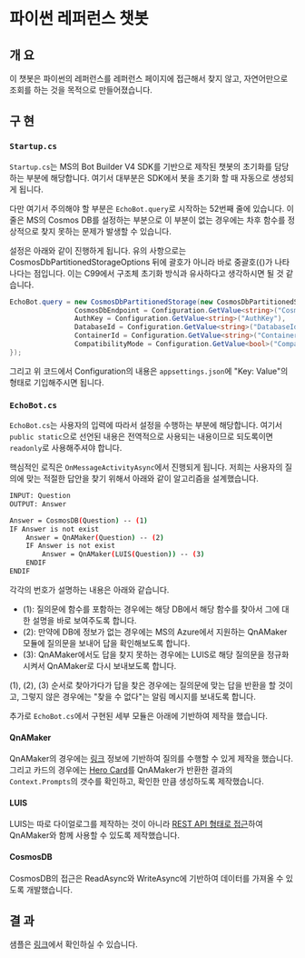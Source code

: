 ﻿# 파이썬 레퍼런스 챗봇

## 개  요

이 챗봇은 파이썬의 레퍼런스를 레퍼런스 페이지에 접근해서 찾지 않고, 자연어만으로 조회를 하는 것을 목적으로 만들어졌습니다.

## 구  현

### `Startup.cs`

`Startup.cs`는 MS의 Bot Builder V4 SDK를 기반으로 제작된 챗봇의 초기화를 담당하는 부분에 해당합니다. 여기서 대부분은 SDK에서 봇을 초기화 할 때 자동으로 생성되게 됩니다.

다만 여기서 주의해야 할 부분은 `EchoBot.query`로 시작하는 52번째 줄에 있습니다. 이 줄은 MS의 Cosmos DB를 설정하는 부분으로 이 부분이 없는 경우에는 차후 함수를 정상적으로 찾지 못하는 문제가 발생할 수 있습니다.

설정은 아래와 같이 진행하게 됩니다. 유의 사항으로는 CosmosDbPartitionedStorageOptions 뒤에 괄호가 아니라 바로 중괄호(\{)가 나타나다는 점입니다. 이는 C99에서 구조체 초기화 방식과 유사하다고 생각하시면 될 것 같습니다.

```csharp
EchoBot.query = new CosmosDbPartitionedStorage(new CosmosDbPartitionedStorageOptions{
                CosmosDbEndpoint = Configuration.GetValue<string>("CosmosDbEndPoint"),
                AuthKey = Configuration.GetValue<string>("AuthKey"),
                DatabaseId = Configuration.GetValue<string>("DatabaseId"),
                ContainerId = Configuration.GetValue<string>("ContainerId"),
                CompatibilityMode = Configuration.GetValue<bool>("CompatibilityMode"),
});
```

그리고 위 코드에서 Configuration의 내용은 `appsettings.json`에 "Key: Value"의 형태로 기입해주시면 됩니다.

### `EchoBot.cs`

`EchoBot.cs`는 사용자의 입력에 따라서  설정을 수행하는 부분에 해당합니다. 여기서 `public static`으로 선언된 내용은 전역적으로 사용되는 내용이므로 되도록이면 `readonly`로 사용해주셔야 합니다.

핵심적인 로직은 `OnMessageActivityAsync`에서 진행되게 됩니다. 저희는 사용자의 질의에 맞는 적절한 답안을 찾기 위해서 아래와 같이 알고리즘을 설계했습니다.

```bash
INPUT: Question
OUTPUT: Answer

Answer = CosmosDB(Question) -- (1)
IF Answer is not exist
	Answer = QnAMaker(Question) -- (2)
	IF Answer is not exist
		Answer = QnAMaker(LUIS(Question)) -- (3)
	ENDIF
ENDIF
```

각각의 번호가 설명하는 내용은 아래와 같습니다.

- (1): 질의문에 함수를 포함하는 경우에는 해당 DB에서 해당 함수를 찾아서 그에 대한 설명을 바로 보여주도록 합니다.
- (2): 만약에 DB에 정보가 없는 경우에는 MS의 Azure에서 지원하는 QnAMaker 모듈에 질의문을 보내어 답을 확인해보도록 합니다.
- (3): QnAMaker에서도 답을 찾지 못하는 경우에는 LUIS로 해당 질의문을 정규화 시켜서 QnAMaker로 다시 보내보도록 합니다.

(1), (2), (3) 순서로 찾아가다가 답을 찾은 경우에는 질의문에 맞는 답을 반환을 할 것이고, 그렇지 않은 경우에는 "찾을 수 없다"는 알림 메시지를 보내도록 합니다.

추가로 `EchoBot.cs`에서 구현된 세부 모듈은 아래에 기반하여 제작을 했습니다.

#### QnAMaker

QnAMaker의 경우에는 [링크](https://docs.microsoft.com/ko-kr/azure/bot-service/bot-builder-howto-qna?view=azure-bot-service-4.0&tabs=cs) 정보에 기반하여 질의를 수행할 수 있게 제작을 했습니다.
그리고 카드의 경우에는 [Hero Card](https://docs.microsoft.com/ko-kr/azure/bot-service/bot-builder-howto-add-media-attachments?view=azure-bot-service-4.0&tabs=csharp#send-a-hero-card)를 QnAMaker가 반환한 결과의 `Context.Prompts`의 갯수를 확인하고, 확인한 만큼 생성하도록 제작했습니다.

#### LUIS

LUIS는 따로 다이얼로그를 제작하는 것이 아니라 [REST API 형태로 접근](https://docs.microsoft.com/ko-kr/azure/cognitive-services/luis/luis-get-started-get-intent-from-rest?pivots=programming-language-csharp)하여 QnAMaker와 함께 사용할 수 있도록 제작했습니다.

#### CosmosDB

CosmosDB의 접근은 ReadAsync와 WriteAsync에 기반하여 데이터를 가져올 수 있도록 개발했습니다.

## 결  과

샘플은 [링크](https://central-engineering-organization.github.io/python-ref-chat-bot/)에서 확인하실 수 있습니다.

